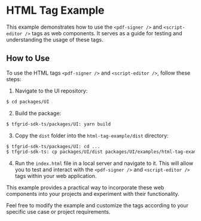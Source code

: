 # HTML Tag Example

This example demonstrates how to use the `<pdf-signer />` and `<script-editor />` tags as web components. It serves as a guide for testing and understanding the usage of these tags.

## How to Use

To use the HTML tags `<pdf-signer />` and `<script-editor />`, follow these steps:

1. Navigate to the UI repository:

```sh
$ cd packages/UI
```

2. Build the package:

```sh
$ tfgrid-sdk-ts/packages/UI: yarn build
```

3. Copy the `dist` folder into the `html-tag-example/dist` directory:

```sh
$ tfgrid-sdk-ts/packages/UI: cd ...
$ tfgrid-sdk-ts: cp packages/UI/dist packages/UI/examples/html-tag-example/
```

4. Run the `index.html` file in a local server and navigate to it. This will allow you to test and interact with the `<pdf-signer />` and `<script-editor />` tags within your web application.

This example provides a practical way to incorporate these web components into your projects and experiment with their functionality.

Feel free to modify the example and customize the tags according to your specific use case or project requirements.
